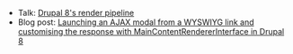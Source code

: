 * Talk: [Drupal 8's render pipeline](http://wimleers.com/talk/drupal-8-render-pipeline)
* Blog post: [Launching an AJAX modal from a WYSWIYG link and customising the response with MainContentRendererInterface in Drupal 8](https://www.previousnext.com.au/blog/launching-ajax-modal-from-wyswiyg-link-and-customising-response-maincontentrendererinterface)